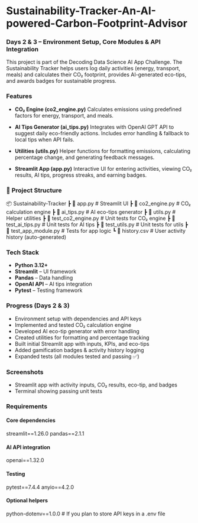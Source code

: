 # **Sustainability-Tracker-An-AI-powered-Carbon-Footprint-Advisor**

### **Days 2 & 3 – Environment Setup, Core Modules & API Integration**
This project is part of the Decoding Data Science AI App Challenge. The Sustainability Tracker helps users log daily activities (energy, transport, meals) and calculates their CO₂ footprint, provides AI-generated eco-tips, and awards badges for sustainable progress.

### **Features**
* **CO₂ Engine (co2_engine.py)**
Calculates emissions using predefined factors for energy, transport, and meals.

* **AI Tips Generator (ai_tips.py)**
Integrates with OpenAI GPT API to suggest daily eco-friendly actions.
Includes error handling & fallback to local tips when API fails.

* **Utilities (utils.py)**
Helper functions for formatting emissions, calculating percentage change, and generating feedback messages.

* **Streamlit App (app.py)**
Interactive UI for entering activities, viewing CO₂ results, AI tips, progress streaks, and earning badges.

### 📂 **Project Structure**

📦 Sustainability-Tracker
 ┣ 📜 app.py              # Streamlit UI
 ┣ 📜 co2_engine.py       # CO₂ calculation engine
 ┣ 📜 ai_tips.py          # AI eco-tips generator
 ┣ 📜 utils.py            # Helper utilities
 ┣ 📜 test_co2_engine.py  # Unit tests for CO₂ engine
 ┣ 📜 test_ai_tips.py     # Unit tests for AI tips
 ┣ 📜 test_utils.py       # Unit tests for utils
 ┣ 📜 test_app_module.py  # Tests for app logic
 ┗ 📜 history.csv         # User activity history (auto-generated)

### **Tech Stack**
* **Python 3.12+**
* **Streamlit** – UI framework
* **Pandas** – Data handling
* **OpenAI API** – AI tips integration
* **Pytest** – Testing framework

### **Progress (Days 2 & 3)**
* Environment setup with dependencies and API keys
* Implemented and tested CO₂ calculation engine
* Developed AI eco-tip generator with error handling
* Created utilities for formatting and percentage tracking
* Built initial Streamlit app with inputs, KPIs, and eco-tips
* Added gamification badges & activity history logging
* Expanded tests (all modules tested and passing ✅)

### **Screenshots**
* Streamlit app with activity inputs, CO₂ results, eco-tip, and badges
* Terminal showing passing unit tests
 
### **Requirements**

#### Core dependencies
streamlit==1.26.0
pandas==2.1.1

#### AI API integration
openai==1.32.0

#### Testing
pytest==7.4.4
anyio==4.2.0

#### Optional helpers
python-dotenv==1.0.0   # If you plan to store API keys in a .env file




